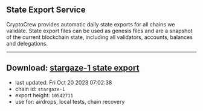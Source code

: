 ## State Export Service
CryptoCrew provides automatic daily state exports for all chains we validate. State export files can be used as genesis files and are a snapshot of the current blockchain state, including all validators, accounts, balances and delegations.

---
**Download: [stargaze-1 state export](https://dl.ccvalidators.com/SERVICE/stargaze/stargaze-1_export_10542711.json)**
---

- last updated: Fri Oct 20 2023 07:02:38
- chain id: `stargaze-1`
- export height: `10542711`
- use for: airdrops, local tests, chain recovery
